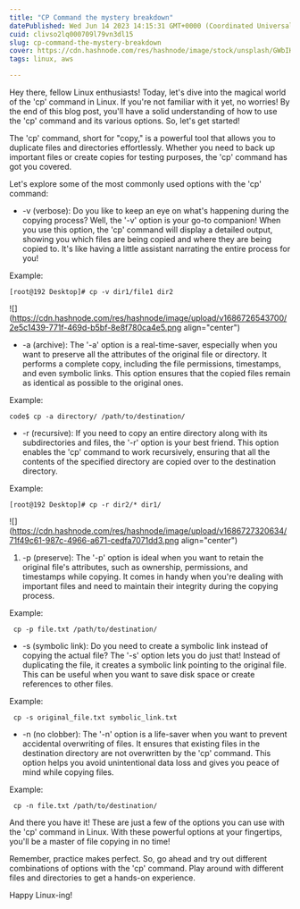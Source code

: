 ```yaml
---
title: "CP Command the mystery breakdown"
datePublished: Wed Jun 14 2023 14:15:31 GMT+0000 (Coordinated Universal Time)
cuid: clivso2lq000709l79vn3dl15
slug: cp-command-the-mystery-breakdown
cover: https://cdn.hashnode.com/res/hashnode/image/stock/unsplash/GWbIHT51VT4/upload/f1ca183cdf01a7fa57894aac6124dfdb.jpeg
tags: linux, aws

---
```


Hey there, fellow Linux enthusiasts! Today, let's dive into the magical world of the 'cp' command in Linux. If you're not familiar with it yet, no worries! By the end of this blog post, you'll have a solid understanding of how to use the 'cp' command and its various options. So, let's get started!

The 'cp' command, short for "copy," is a powerful tool that allows you to duplicate files and directories effortlessly. Whether you need to back up important files or create copies for testing purposes, the 'cp' command has got you covered.

Let's explore some of the most commonly used options with the 'cp' command:

* \-v (verbose): Do you like to keep an eye on what's happening during the copying process? Well, the '-v' option is your go-to companion! When you use this option, the 'cp' command will display a detailed output, showing you which files are being copied and where they are being copied to. It's like having a little assistant narrating the entire process for you!
    

Example:

```plaintext
[root@192 Desktop]# cp -v dir1/file1 dir2
```

![](https://cdn.hashnode.com/res/hashnode/image/upload/v1686726543700/2e5c1439-771f-469d-b5bf-8e8f780ca4e5.png align="center")

* \-a (archive): The '-a' option is a real-time-saver, especially when you want to preserve all the attributes of the original file or directory. It performs a complete copy, including the file permissions, timestamps, and even symbolic links. This option ensures that the copied files remain as identical as possible to the original ones.
    

Example:

```plaintext
code$ cp -a directory/ /path/to/destination/
```

* \-r (recursive): If you need to copy an entire directory along with its subdirectories and files, the '-r' option is your best friend. This option enables the 'cp' command to work recursively, ensuring that all the contents of the specified directory are copied over to the destination directory.
    

Example:

```plaintext
[root@192 Desktop]# cp -r dir2/* dir1/
```

![](https://cdn.hashnode.com/res/hashnode/image/upload/v1686727320634/71f49c61-987c-4966-a671-cedfa7071dd3.png align="center")

1. \-p (preserve): The '-p' option is ideal when you want to retain the original file's attributes, such as ownership, permissions, and timestamps while copying. It comes in handy when you're dealing with important files and need to maintain their integrity during the copying process.
    

Example:

```plaintext
 cp -p file.txt /path/to/destination/
```

* \-s (symbolic link): Do you need to create a symbolic link instead of copying the actual file? The '-s' option lets you do just that! Instead of duplicating the file, it creates a symbolic link pointing to the original file. This can be useful when you want to save disk space or create references to other files.
    

Example:

```plaintext
 cp -s original_file.txt symbolic_link.txt
```

* \-n (no clobber): The '-n' option is a life-saver when you want to prevent accidental overwriting of files. It ensures that existing files in the destination directory are not overwritten by the 'cp' command. This option helps you avoid unintentional data loss and gives you peace of mind while copying files.
    

Example:

```plaintext
 cp -n file.txt /path/to/destination/
```

And there you have it! These are just a few of the options you can use with the 'cp' command in Linux. With these powerful options at your fingertips, you'll be a master of file copying in no time!

Remember, practice makes perfect. So, go ahead and try out different combinations of options with the 'cp' command. Play around with different files and directories to get a hands-on experience.

Happy Linux-ing!